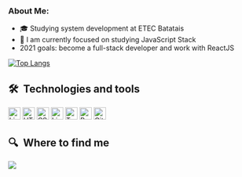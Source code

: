 ### About Me:

      
- 🎓 Studying system development at ETEC Batatais
- 🔭 I am currently focused on studying JavaScript Stack
-   2021 goals: become a full-stack developer and work with ReactJS


[![Top Langs](https://github-readme-stats.vercel.app/api/top-langs/?username=RenanRSilva&layout=compact)](https://github.com/RenanRSilva)



## 🛠  Technologies and tools
[<img src="https://img.shields.io/badge/Linux_Mint-87CF3E?style=for-the-badge&logo=linux-mint&logoColor=white" alt="LinuxMint logo" title="Linux Mint" height="25" />](https://github.com/RenanRSilva)
[<img src="https://img.shields.io/badge/HTML5-E34F26?style=for-the-badge&logo=html5&logoColor=white" alt="HTML5 logo" title="html" height="25">](https://github.com/RenanRSilva)
[<img src="https://img.shields.io/badge/CSS3-1572B6?style=for-the-badge&logo=css3&logoColor=whit" alt="CSS3 logo" title="CSS " height="25">](https://github.com/RenanRSilva)
[<img src="https://img.shields.io/badge/JavaScript-F7DF1E?style=for-the-badge&logo=javascript&logoColor=black" alt="LinuxMint logo" title="Linux Mint" height="25">](https://github.com/RenanRSilva)
[<img src="https://img.shields.io/badge/TypeScript-007ACC?style=for-the-badge&logo=typescript&logoColor=white" alt="Typescript logo" title="Typescript" height="25">](https://github.com/RenanRSilva)
[<img src="https://img.shields.io/badge/React-20232A?style=for-the-badge&logo=react&logoColor=61DAFB" alt="React logo" title="React" height="25">](https://github.com/RenanRSilva)
[<img src="https://img.shields.io/badge/Git-F05032?style=for-the-badge&logo=git&logoColor=white" alt="Git logo" title="Git" height="25">](https://github.com/RenanRSilva)



## 🔍  Where to find me
[<img src="https://img.shields.io/badge/linkedin-%230077B5.svg?&style=for-the-badge&logo=linkedin&logoColor=white" />](https://www.linkedin.com/in/renan-rambul-7551a9206/)

